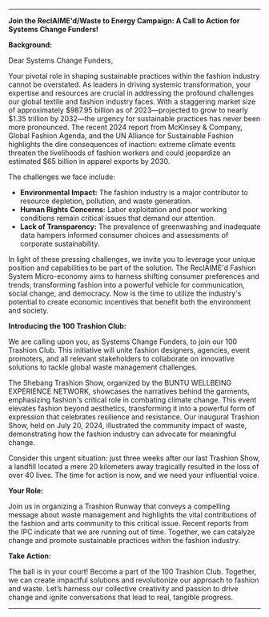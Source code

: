 ---

**Join the ReclAIME'd/Waste to Energy Campaign: A Call to Action for Systems Change Funders!**

**Background:**

Dear Systems Change Funders,

Your pivotal role in shaping sustainable practices within the fashion industry cannot be overstated. As leaders in driving systemic transformation, your expertise and resources are crucial in addressing the profound challenges our global textile and fashion industry faces. With a staggering market size of approximately $987.95 billion as of 2023—projected to grow to nearly $1.35 trillion by 2032—the urgency for sustainable practices has never been more pronounced. The recent 2024 report from McKinsey & Company, Global Fashion Agenda, and the UN Alliance for Sustainable Fashion highlights the dire consequences of inaction: extreme climate events threaten the livelihoods of fashion workers and could jeopardize an estimated $65 billion in apparel exports by 2030.

The challenges we face include:

- **Environmental Impact:** The fashion industry is a major contributor to resource depletion, pollution, and waste generation.
- **Human Rights Concerns:** Labor exploitation and poor working conditions remain critical issues that demand our attention.
- **Lack of Transparency:** The prevalence of greenwashing and inadequate data hampers informed consumer choices and assessments of corporate sustainability.

In light of these pressing challenges, we invite you to leverage your unique position and capabilities to be part of the solution. The ReclAIME'd Fashion System Micro-economy aims to harness shifting consumer preferences and trends, transforming fashion into a powerful vehicle for communication, social change, and democracy. Now is the time to utilize the industry's potential to create economic incentives that benefit both the environment and society.

**Introducing the 100 Trashion Club:**

We are calling upon you, as Systems Change Funders, to join our 100 Trashion Club. This initiative will unite fashion designers, agencies, event promoters, and all relevant stakeholders to collaborate on innovative solutions to tackle global waste management challenges.

The Shebang Trashion Show, organized by the BUNTU WELLBEING EXPERIENCE NETWORK, showcases the narratives behind the garments, emphasizing fashion's critical role in combating climate change. This event elevates fashion beyond aesthetics, transforming it into a powerful form of expression that celebrates resilience and resistance. Our inaugural Trashion Show, held on July 20, 2024, illustrated the community impact of waste, demonstrating how the fashion industry can advocate for meaningful change.

Consider this urgent situation: just three weeks after our last Trashion Show, a landfill located a mere 20 kilometers away tragically resulted in the loss of over 40 lives. The time for action is now, and we need your influential voice.

**Your Role:**

Join us in organizing a Trashion Runway that conveys a compelling message about waste management and highlights the vital contributions of the fashion and arts community to this critical issue. Recent reports from the IPC indicate that we are running out of time. Together, we can catalyze change and promote sustainable practices within the fashion industry.

**Take Action:**

The ball is in your court! Become a part of the 100 Trashion Club. Together, we can create impactful solutions and revolutionize our approach to fashion and waste. Let’s harness our collective creativity and passion to drive change and ignite conversations that lead to real, tangible progress.

---